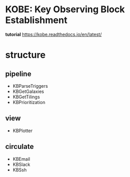# KOBE: Key Observing Block Establishment

**tutorial**
https://kobe.readthedocs.io/en/latest/

structure
=============

pipeline
--
* KBParseTriggers
* KBGetGalaxies
* KBGetTilings
* KBPrioritization

view
--
* KBPlotter

circulate
--
* KBEmail
* KBSlack
* KBSsh
